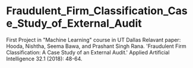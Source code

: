# Fraudulent_Firm_Classification_Case_Study_of_External_Audit
First Project in "Machine Learning" course in UT Dallas
Relavant paper: Hooda, Nishtha, Seema Bawa, and Prashant Singh Rana. 'Fraudulent Firm Classification: A Case Study of an External Audit.' Applied Artificial Intelligence 32.1 (2018): 48-64.
